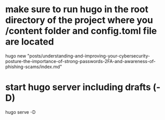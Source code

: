# make sure to run hugo in the root directory of the project where you /content folder and config.toml file are located

hugo new "posts/understanding-and-improving-your-cybersecurity-posture-the-importance-of-strong-passwords-2FA-and-awareness-of-phishing-scams/index.md"

# start hugo server including drafts (-D)

hugo serve -D
